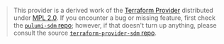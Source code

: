 > This provider is a derived work of the [Terraform Provider](https://github.com/strongdm/terraform-provider-sdm)
> distributed under [MPL 2.0](https://www.mozilla.org/en-US/MPL/2.0/). If you encounter a bug or missing feature,
> first check the [`pulumi-sdm` repo](https://github.com/pierskarsenbarg/pulumi-sdm/issues); however, if that doesn't turn up anything,
> please consult the source [`terraform-provider-sdm` repo](https://github.com/strongdm/terraform-provider-sdm/issues).
